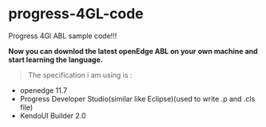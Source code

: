 # progress-4GL-code
Progress 4Gl ABL sample code!!!

**Now you can downlod the latest openEdge ABL on your own machine and start learning the language.**

>The specification i am using is :
 - openedge 11.7
 - Progress Developer Studio(similar like Eclipse)(used to write .p  and .cls file)
 - KendoUI Builder 2.0

